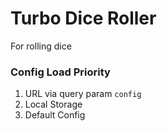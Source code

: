 # Turbo Dice Roller

For rolling dice

### Config Load Priority
 1. URL via query param `config`
 2. Local Storage
 3. Default Config
